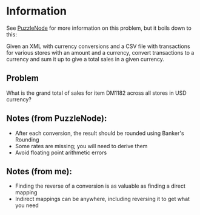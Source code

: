 Information
===========
See [PuzzleNode][1] for more information on this problem, but it boils down to this:

Given an XML with currency conversions and a CSV file with transactions for
various stores with an amount and a currency, convert transactions to
a currency and sum it up to give a total sales in a given currency.

Problem
-------
What is the grand total of sales for item DM1182 across all stores in USD
currency?

Notes (from PuzzleNode):
------------------------
  * After each conversion, the result should be rounded using Banker's Rounding
  * Some rates are missing; you will need to derive them
  * Avoid floating point arithmetic errors


Notes (from me):
----------------
  * Finding the reverse of a conversion is as valuable as finding a direct
    mapping
  * Indirect mappings can be anywhere, including reversing it to get what you
    need

[1]: http://www.puzzlenode.com/puzzles/2
